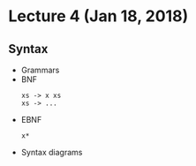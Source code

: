 # Lecture 4 (Jan 18, 2018)
## Syntax
* Grammars
* BNF
  ```
  xs -> x xs
  xs -> ...
  ```
* EBNF
  ```
  x*
  ```
* Syntax diagrams
